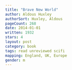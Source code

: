 ```yaml
---
title: "Brave New World"
author: Aldous Huxley
authorSort: Huxley, Aldous
pageCount: 268
date: 2014-01-01
written: 1932
stars: 4
layout: post
category: book
tags: read unreviewed scifi
mapping: England, UK, Europe
gender: m
---
```

